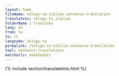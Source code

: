 ```yaml
---
layout: home
fileName: telugu-to-italian-sentence-translation
translatein: telugu_to_italian
folderName : translate
lang: en
from: te
to: it
langname: telugu-to
permalink: /telugu-to-italian-sentence-translation
tool: sentence-translations
matchurls: en&&te&&it
---
```

{% include section/translateinto.html %}
